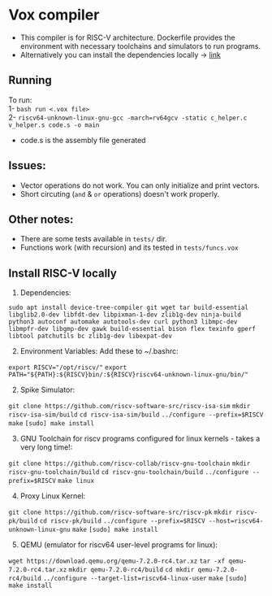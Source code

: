 # Vox compiler
- This compiler is for RISC-V architecture. Dockerfile provides the environment with necessary toolchains and simulators to run programs.
- Alternatively you can install the dependencies locally -> [link](#Install-RISC-V-locally)

## Running
To run:  
1- `bash run <.vox file>`  
2- `riscv64-unknown-linux-gnu-gcc -march=rv64gcv -static c_helper.c v_helper.s code.s -o main`
  - code.s is the assembly file generated  

## Issues:
- Vector operations do not work. You can only initialize and print vectors.
- Short circuting (`and` & `or` operations) doesn't work properly.

## Other notes:
- There are some tests available in `tests/` dir.
- Functions work (with recursion) and its tested in `tests/funcs.vox`

## Install RISC-V locally
1. Dependencies:

`sudo apt install device-tree-compiler git wget tar build-essential libglib2.0-dev libfdt-dev libpixman-1-dev zlib1g-dev ninja-build python3 autoconf automake autotools-dev curl python3 libmpc-dev libmpfr-dev libgmp-dev gawk build-essential bison flex texinfo gperf libtool patchutils bc zlib1g-dev libexpat-dev`

2. Environment Variables:
Add these to ~/.bashrc:

`export RISCV="/opt/riscv/"`
`export PATH="${PATH}:${RISCV}bin/:${RISCV}riscv64-unknown-linux-gnu/bin/"`

2. Spike Simulator:

`git clone https://github.com/riscv-software-src/riscv-isa-sim`
`mkdir riscv-isa-sim/build`
`cd riscv-isa-sim/build`
`../configure --prefix=$RISCV`
`make`
`[sudo] make install`

3. GNU Toolchain for riscv programs configured for linux kernels - takes a very long time!:

`git clone https://github.com/riscv-collab/riscv-gnu-toolchain`
`mkdir riscv-gnu-toolchain/build`
`cd riscv-gnu-toolchain/build`
`../configure --prefix=$RISCV`
`make linux`

4. Proxy Linux Kernel:

`git clone https://github.com/riscv-software-src/riscv-pk`
`mkdir riscv-pk/build`
`cd riscv-pk/build`
`../configure --prefix=$RISCV --host=riscv64-unknown-linux-gnu`
`make`
`[sudo] make install`

5. QEMU (emulator for riscv64 user-level programs for linux):

`wget https://download.qemu.org/qemu-7.2.0-rc4.tar.xz`
`tar -xf qemu-7.2.0-rc4.tar.xz`
`mkdir qemu-7.2.0-rc4/build`
`cd mkdir qemu-7.2.0-rc4/build`
`../configure --target-list=riscv64-linux-user`
`make`
`[sudo] make install`


